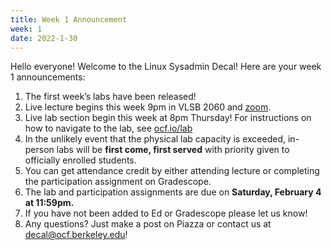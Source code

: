 ```yaml
---
title: Week 1 Announcement
week: 1
date: 2022-1-30
---
```


Hello everyone! Welcome to the Linux Sysadmin Decal! Here are your week 1 announcements:

1. The first week’s labs have been released!
2. Live lecture begins this week 9pm in VLSB 2060 and [zoom](https://ocf.io/decalzoom). 
3. Live lab section begin this week at 8pm Thursday! For instructions on how to navigate to the lab, see [ocf.io/lab](https://ocf.io/lab)
4. In the unlikely event that the physical lab capacity is exceeded, in-person labs will be **first come, first served** with priority given to officially enrolled students.
5. You can get attendance credit by either attending lecture or completing the participation assignment on Gradescope.
6. The lab and participation assignments are due on **Saturday, February 4 at 11:59pm.**
7. If you have not been added to Ed or Gradescope please let us know!
8. Any questions? Just make a post on Piazza or contact us at [decal@ocf.berkeley.edu](mailto:decal@ocf.berkeley.edu)!
